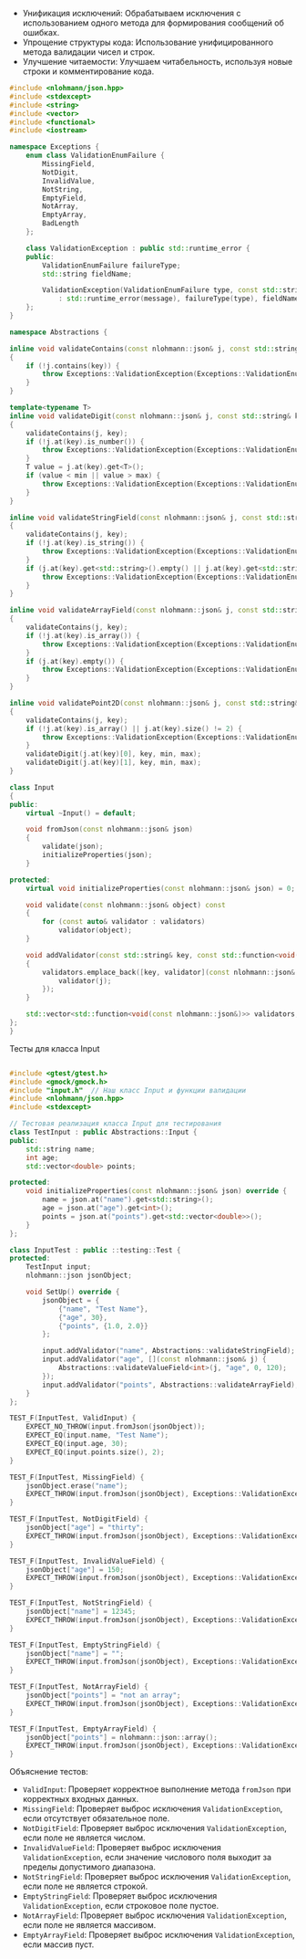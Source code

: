 - Унификация исключений: Обрабатываем исключения с использованием одного метода для формирования сообщений об ошибках.
- Упрощение структуры кода: Использование унифицированного метода валидации чисел и строк.
- Улучшение читаемости: Улучшаем читабельность, используя новые строки и комментирование кода.

```cpp
#include <nlohmann/json.hpp>
#include <stdexcept>
#include <string>
#include <vector>
#include <functional>
#include <iostream>

namespace Exceptions {
    enum class ValidationEnumFailure {
        MissingField,
        NotDigit,
        InvalidValue,
        NotString,
        EmptyField,
        NotArray,
        EmptyArray,
        BadLength
    };

    class ValidationException : public std::runtime_error {
    public:
        ValidationEnumFailure failureType;
        std::string fieldName;

        ValidationException(ValidationEnumFailure type, const std::string& field, const std::string& message)
            : std::runtime_error(message), failureType(type), fieldName(field) {}
    };
}
```
```cpp
namespace Abstractions {

inline void validateContains(const nlohmann::json& j, const std::string& key)
{
    if (!j.contains(key)) {
        throw Exceptions::ValidationException(Exceptions::ValidationEnumFailure::MissingField, key, "Поле " + key + " отсутствует");
    }
}

template<typename T>
inline void validateDigit(const nlohmann::json& j, const std::string& key, T min, T max)
{
    validateContains(j, key);
    if (!j.at(key).is_number()) {
        throw Exceptions::ValidationException(Exceptions::ValidationEnumFailure::NotDigit, key, "Поле " + key + " не является числом.");
    }
    T value = j.at(key).get<T>();
    if (value < min || value > max) {
        throw Exceptions::ValidationException(Exceptions::ValidationEnumFailure::InvalidValue, key, "Поле " + key + " должно иметь значение от " + std::to_string(min) + " до " + std::to_string(max) + ".");
    }
}

inline void validateStringField(const nlohmann::json& j, const std::string& key)
{
    validateContains(j, key);
    if (!j.at(key).is_string()) {
        throw Exceptions::ValidationException(Exceptions::ValidationEnumFailure::NotString, key, "Поле " + key + " не является строкой.");
    }
    if (j.at(key).get<std::string>().empty() || j.at(key).get<std::string>() == "null") {
        throw Exceptions::ValidationException(Exceptions::ValidationEnumFailure::EmptyField, key, "Поле " + key + " не должно быть пустым.");
    }
}

inline void validateArrayField(const nlohmann::json& j, const std::string& key)
{
    validateContains(j, key);
    if (!j.at(key).is_array()) {
        throw Exceptions::ValidationException(Exceptions::ValidationEnumFailure::NotArray, key, "Поле " + key + " не является массивом.");
    }
    if (j.at(key).empty()) {
        throw Exceptions::ValidationException(Exceptions::ValidationEnumFailure::EmptyArray, key, "Поле " + key + " не должно быть пустым.");
    }
}

inline void validatePoint2D(const nlohmann::json& j, const std::string& key, const double min, const double max)
{
    validateContains(j, key);
    if (!j.at(key).is_array() || j.at(key).size() != 2) {
        throw Exceptions::ValidationException(Exceptions::ValidationEnumFailure::BadLength, key, "Поле " + key + " не является массивом длины 2.");
    }
    validateDigit(j.at(key)[0], key, min, max);
    validateDigit(j.at(key)[1], key, min, max);
}

class Input
{
public:
    virtual ~Input() = default;

    void fromJson(const nlohmann::json& json)
    {
        validate(json);
        initializeProperties(json);
    }

protected:
    virtual void initializeProperties(const nlohmann::json& json) = 0;

    void validate(const nlohmann::json& object) const
    {
        for (const auto& validator : validators)
            validator(object);
    }

    void addValidator(const std::string& key, const std::function<void(const nlohmann::json&)>& validator)
    {
        validators.emplace_back([key, validator](const nlohmann::json& j) {
            validator(j);
        });
    }

    std::vector<std::function<void(const nlohmann::json&)>> validators;
};
}
```
Тесты для класса Input

```cpp

#include <gtest/gtest.h>
#include <gmock/gmock.h>
#include "input.h"  // Наш класс Input и функции валидации
#include <nlohmann/json.hpp>
#include <stdexcept>

// Тестовая реализация класса Input для тестирования
class TestInput : public Abstractions::Input {
public:
    std::string name;
    int age;
    std::vector<double> points;

protected:
    void initializeProperties(const nlohmann::json& json) override {
        name = json.at("name").get<std::string>();
        age = json.at("age").get<int>();
        points = json.at("points").get<std::vector<double>>();
    }
};

class InputTest : public ::testing::Test {
protected:
    TestInput input;
    nlohmann::json jsonObject;

    void SetUp() override {
        jsonObject = {
            {"name", "Test Name"},
            {"age", 30},
            {"points", {1.0, 2.0}}
        };

        input.addValidator("name", Abstractions::validateStringField);
        input.addValidator("age", [](const nlohmann::json& j) {
            Abstractions::validateValueField<int>(j, "age", 0, 120);
        });
        input.addValidator("points", Abstractions::validateArrayField);
    }
};
```
```cpp
TEST_F(InputTest, ValidInput) {
    EXPECT_NO_THROW(input.fromJson(jsonObject));
    EXPECT_EQ(input.name, "Test Name");
    EXPECT_EQ(input.age, 30);
    EXPECT_EQ(input.points.size(), 2);
}

TEST_F(InputTest, MissingField) {
    jsonObject.erase("name");
    EXPECT_THROW(input.fromJson(jsonObject), Exceptions::ValidationException);
}

TEST_F(InputTest, NotDigitField) {
    jsonObject["age"] = "thirty";
    EXPECT_THROW(input.fromJson(jsonObject), Exceptions::ValidationException);
}

TEST_F(InputTest, InvalidValueField) {
    jsonObject["age"] = 150;
    EXPECT_THROW(input.fromJson(jsonObject), Exceptions::ValidationException);
}

TEST_F(InputTest, NotStringField) {
    jsonObject["name"] = 12345;
    EXPECT_THROW(input.fromJson(jsonObject), Exceptions::ValidationException);
}

TEST_F(InputTest, EmptyStringField) {
    jsonObject["name"] = "";
    EXPECT_THROW(input.fromJson(jsonObject), Exceptions::ValidationException);
}

TEST_F(InputTest, NotArrayField) {
    jsonObject["points"] = "not an array";
    EXPECT_THROW(input.fromJson(jsonObject), Exceptions::ValidationException);
}

TEST_F(InputTest, EmptyArrayField) {
    jsonObject["points"] = nlohmann::json::array();
    EXPECT_THROW(input.fromJson(jsonObject), Exceptions::ValidationException);
}
```
Объяснение тестов:
- `ValidInput`: Проверяет корректное выполнение метода `fromJson` при корректных входных данных.
- `MissingField`: Проверяет выброс исключения `ValidationException`, если отсутствует обязательное поле.
- `NotDigitField`: Проверяет выброс исключения `ValidationException`, если поле не является числом.
- `InvalidValueField`: Проверяет выброс исключения `ValidationException`, если значение числового поля выходит за пределы допустимого диапазона.
- `NotStringField`: Проверяет выброс исключения `ValidationException`, если поле не является строкой.
- `EmptyStringField`: Проверяет выброс исключения `ValidationException`, если строковое поле пустое.
- `NotArrayField`: Проверяет выброс исключения `ValidationException`, если поле не является массивом.
- `EmptyArrayField`: Проверяет выброс исключения `ValidationException`, если массив пуст.